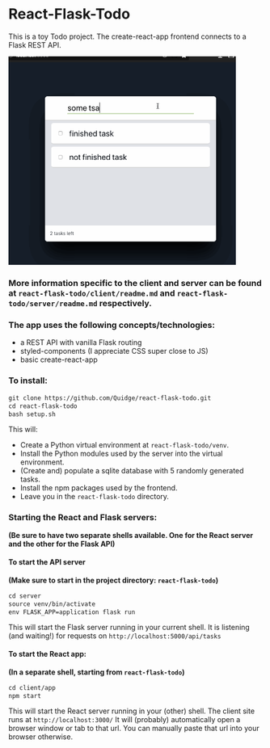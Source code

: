 # React-Flask-Todo

This is a toy Todo project. The create-react-app frontend connects to a Flask REST API.

<img src="/exampleuse2019-08-15.gif?raw=true" width="450">

### More information specific to the client and server can be found at `react-flask-todo/client/readme.md` and `react-flask-todo/server/readme.md` respectively.

### The app uses the following concepts/technologies:
- a REST API with vanilla Flask routing
- styled-components (I appreciate CSS super close to JS)
- basic create-react-app


### To install:
```shell
git clone https://github.com/Quidge/react-flask-todo.git
cd react-flask-todo
bash setup.sh
```
This will:
- Create a Python virtual environment at `react-flask-todo/venv`.
- Install the Python modules used by the server into the virtual environment.
- (Create and) populate a sqlite database with 5 randomly generated tasks.
- Install the npm packages used by the frontend.
- Leave you in the `react-flask-todo` directory.

### Starting the React and Flask servers:
**(Be sure to have two separate shells available. One for the React server and the other for the Flask API)**

#### To start the API server
**(Make sure to start in the project directory: `react-flask-todo`)**
```shell
cd server
source venv/bin/activate
env FLASK_APP=application flask run
```
This will start the Flask server running in your current shell. It is listening (and waiting!) for requests on `http://localhost:5000/api/tasks`

#### To start the React app:
**(In a separate shell, starting from `react-flask-todo`)**
```shell
cd client/app
npm start
```
This will start the React server running in your (other) shell. The client site runs at `http://localhost:3000/` It will (probably) automatically open a browser window or tab to that url. You can manually paste that url into your browser otherwise.


